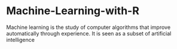 # Machine-Learning-with-R
Machine learning is the study of computer algorithms that improve automatically through experience. It is seen as a subset of artificial intelligence
